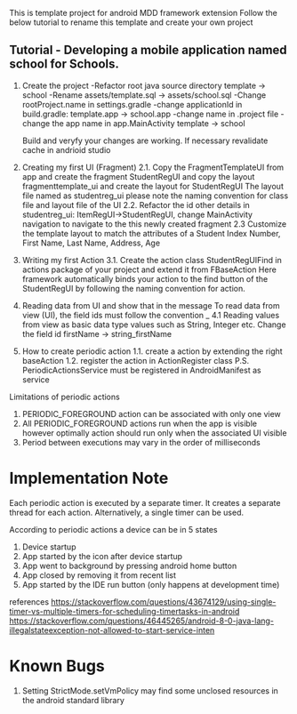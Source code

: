 This is template project for android MDD framework extension
Follow the below tutorial to rename this template and create your own project 

Tutorial - Developing a mobile application named school for Schools.
---------

1. Create the project
   -Refactor root java source directory template -> school
   -Rename assets/template.sql -> assets/school.sql
   -Change rootProject.name in settings.gradle
   -change applicationId in build.gradle: template.app -> school.app
   -change name in .project file
   -change the app name in app.MainActivity   template -> school

   Build and veryfy your changes are working. If necessary revalidate cache in andrioid studio

2. Creating my first UI (Fragment)
   2.1. Copy the FragmentTemplateUI from app and create the fragment StudentRegUI  and copy the layout fragmenttemplate_ui and create the layout for StudentRegUI The layout file named as studentreg_ui
        please note the naming convention for class file and layout file of the UI
   2.2. Refactor the id other details in studentreg_ui: ItemRegUI->StudentRegUI, change MainActivity navigation to navigate to the this newly created fragment
   2.3  Customize the template layout to match the attributes of a Student Index Number, First Name, Last Name, Address, Age

3. Writing my first Action
   3.1. Create the action class StudentRegUIFind  in actions package of your project and extend it from FBaseAction
        Here framework automatically binds your action to the find button of the StudentRegUI by following the naming convention <UIName><buttonId>  for action.

4. Reading data from UI and show that in the message
   To read data from view (UI), the field ids must follow the convention <ClassNameInFirstLetterSmall>_<identifier>
   4.1 Reading values from view as basic data type values such as String, Integer etc.
       Change the field id firstName -> string_firstName







1. How to create periodic action
1.1. create a action by extending the right baseAction
1.2. register the action in ActionRegister class
P.S. PeriodicActionsService must be registered in AndroidManifest as service


Limitations of periodic actions
1. PERIODIC_FOREGROUND action can be associated with only one view
2. All PERIODIC_FOREGROUND actions run when the app is visible however
optimally action should run only when the associated UI visible
3. Period between executions may vary in the order of milliseconds


Implementation Note
===================
Each periodic action is executed by a separate timer. It creates a separate thread for each action.
Alternatively, a single timer can be used.

According to periodic actions a device can be in 5 states
1. Device startup
2. App started by the icon after device startup
3. App went to background by pressing android home button
4. App closed by removing it from recent list
5. App started by the IDE run button (only happens at development time)


references
https://stackoverflow.com/questions/43674129/using-single-timer-vs-multiple-timers-for-scheduling-timertasks-in-android
https://stackoverflow.com/questions/46445265/android-8-0-java-lang-illegalstateexception-not-allowed-to-start-service-inten




Known Bugs
===========
1. Setting StrictMode.setVmPolicy  may find some unclosed resources in the android standard library